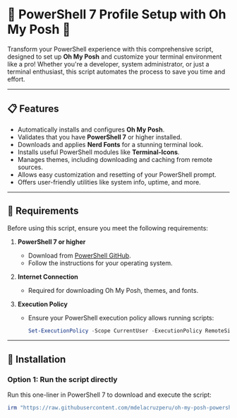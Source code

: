# 🚀 PowerShell 7 Profile Setup with Oh My Posh 🎨

Transform your PowerShell experience with this comprehensive script, designed to set up **Oh My Posh** and customize your terminal environment like a pro! Whether you're a developer, system administrator, or just a terminal enthusiast, this script automates the process to save you time and effort.

---

## 📋 Features

- Automatically installs and configures **Oh My Posh**.
- Validates that you have **PowerShell 7** or higher installed.
- Downloads and applies **Nerd Fonts** for a stunning terminal look.
- Installs useful PowerShell modules like **Terminal-Icons**.
- Manages themes, including downloading and caching from remote sources.
- Allows easy customization and resetting of your PowerShell prompt.
- Offers user-friendly utilities like system info, uptime, and more.

---

## 🚦 Requirements

Before using this script, ensure you meet the following requirements:

1. **PowerShell 7 or higher**  
   - Download from [PowerShell GitHub](https://github.com/PowerShell/PowerShell).  
   - Follow the instructions for your operating system.

2. **Internet Connection**  
   - Required for downloading Oh My Posh, themes, and fonts.

3. **Execution Policy**  
   - Ensure your PowerShell execution policy allows running scripts:
     ```powershell
     Set-ExecutionPolicy -Scope CurrentUser -ExecutionPolicy RemoteSigned
     ```

---

## 🔧 Installation

### **Option 1: Run the script directly**
Run this one-liner in PowerShell 7 to download and execute the script:

```powershell
irm "https://raw.githubusercontent.com/mdelacruzperu/oh-my-posh-powershell7/main/install-profile.ps1" | iex
